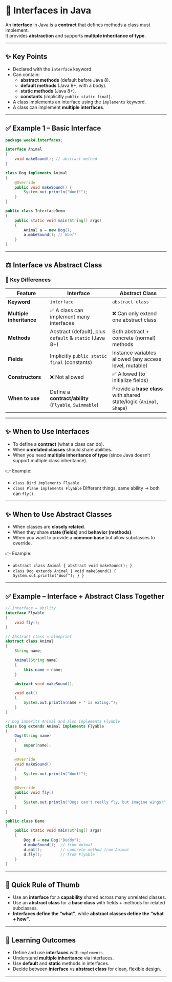 # 🔌 Interfaces in Java

An **interface** in Java is a **contract** that defines methods a class must implement.  
It provides **abstraction** and supports **multiple inheritance of type**.

---

## ✨ Key Points

- Declared with the `interface` keyword.  
- Can contain:  
  - **abstract methods** (default before Java 8).  
  - **default methods** (Java 8+, with a body).  
  - **static methods** (Java 8+).  
  - **constants** (implicitly `public static final`).  
- A class implements an interface using the `implements` keyword.  
- A class can implement **multiple interfaces**.  

---

## ✅ Example 1 – Basic Interface

```java
package week4.interfaces;

interface Animal 
{
    void makeSound(); // abstract method
}

class Dog implements Animal 
{
    @Override
    public void makeSound() {
        System.out.println("Woof!");
    }
}

public class InterfaceDemo 
{
    public static void main(String[] args) 
    {
        Animal a = new Dog();
        a.makeSound(); // Woof!
    }
}
````

---

## ⚖️ Interface vs Abstract Class

### 🔑 Key Differences

| Feature                  | **Interface**                                           | **Abstract Class**                                                   |
|--------------------------|---------------------------------------------------------|----------------------------------------------------------------------|
| **Keyword**              | `interface`                                             | `abstract class`                                                     |
| **Multiple inheritance** | ✅ A class can implement many interfaces                 | ❌ Can only extend one abstract class                                 |
| **Methods**              | Abstract (default), plus `default` & `static` (Java 8+) | Both abstract + concrete (normal) methods                            |
| **Fields**               | Implicitly `public static final` (constants)            | Instance variables allowed (any access level, mutable)               |
| **Constructors**         | ❌ Not allowed                                           | ✅ Allowed (to initialize fields)                                     |
| **When to use**          | Define a **contract/ability** (`Flyable`, `Swimmable`)  | Provide a **base class** with shared state/logic (`Animal`, `Shape`) |

---

## ✨ When to Use Interfaces

* To define a **contract** (what a class can do).
* When **unrelated classes** should share abilities.
* When you need **multiple inheritance of type** (since Java doesn’t support multiple class inheritance).

👉 Example:

* `class Bird implements Flyable`
* `class Plane implements Flyable`
  Different things, same ability → both can `fly()`.

---

## ✨ When to Use Abstract Classes

* When classes are **closely related**.
* When they share **state (fields)** and **behavior (methods)**.
* When you want to provide a **common base** but allow subclasses to override.

👉 Example:

* `abstract class Animal { abstract void makeSound(); }`
* `class Dog extends Animal { void makeSound() { System.out.println("Woof"); } }`

---

## ✅ Example – Interface + Abstract Class Together

```java
// Interface = ability
interface Flyable 
{
    void fly();
}

// Abstract class = blueprint
abstract class Animal 
{
    String name;

    Animal(String name) 
    {
        this.name = name;
    }

    abstract void makeSound();

    void eat() 
    {
        System.out.println(name + " is eating.");
    }
}

// Dog inherits Animal and also implements Flyable
class Dog extends Animal implements Flyable 
{
    Dog(String name) 
    {
        super(name);
    }

    @Override
    void makeSound() 
    {
        System.out.println("Woof!");
    }

    @Override
    public void fly() 
    {
        System.out.println("Dogs can't really fly, but imagine wings!");
    }
}

public class Demo 
{
    public static void main(String[] args) 
    {
        Dog d = new Dog("Buddy");
        d.makeSound();  // from Animal
        d.eat();        // concrete method from Animal
        d.fly();        // from Flyable
    }
}
```

---

## 🎯 Quick Rule of Thumb

* Use an **interface** for a **capability** shared across many unrelated classes.
* Use an **abstract class** for a **base class** with fields + methods for related subclasses.
* **Interfaces define the “what”**, while **abstract classes define the “what + how”**.

---

## 🎯 Learning Outcomes

* Define and use **interfaces** with `implements`.
* Understand **multiple inheritance** via interfaces.
* Use **default** and **static** methods in interfaces.
* Decide between **interface** vs **abstract class** for clean, flexible design.

---

